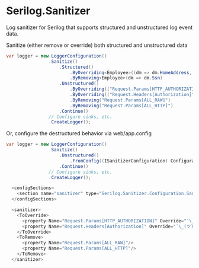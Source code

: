# Serilog.Sanitizer
Log sanitizer for Serilog that supports structured and unstructured log event data.

Sanitize (either remove or override) both structured and unstructured data

```csharp
var logger = new LoggerConfiguration()
                .Sanitize()
                    .Structured()
                        .ByOverriding<Employee>((dm => dm.HomeAddress, @"¯\_(ツ)_/¯"))
                        .ByRemoving<Employee>(dm => dm.Ssn)
                    .Unstructured()
                        .ByOverriding(("Request.Params[HTTP_AUTHORIZATION]", @"¯\_(ツ)_/¯"))
                        .ByOverriding(("Request.Headers[Authorization]", @"¯\_(ツ)_/¯"))
                        .ByRemoving("Request.Params[ALL_RAW]")
                        .ByRemoving("Request.Params[ALL_HTTP]")
                    .Continue()
                // Configure sinks, etc.
                .CreateLogger();
```

Or, configure the destructured behavior via web/app.config

```csharp
var logger = new LoggerConfiguration()
                .Sanitize()
                    .Unstructured()
                        .FromConfig((ISanitizerConfiguration) ConfigurationManager.GetSection("sanitizer"))
                    .Continue()
                // Configure sinks, etc.
                .CreateLogger();

  <configSections>
    <section name="sanitizer" type="Serilog.Sanitizer.Configuration.SanitizerConfigSection,Serilog.Sanitizer"/>
  </configSections>

  <sanitizer>
    <ToOverride>
      <property Name="Request.Params[HTTP_AUTHORIZATION]" Override="¯\_(ツ)_/¯"/>
      <property Name="Request.Headers[Authorization]" Override="¯\_(ツ)_/¯"/>
    </ToOverride>
    <ToRemove>
      <property Name="Request.Params[ALL_RAW]"/>
      <property Name="Request.Params[ALL_HTTP]"/>
    </ToRemove>
  </sanitizer>
```

